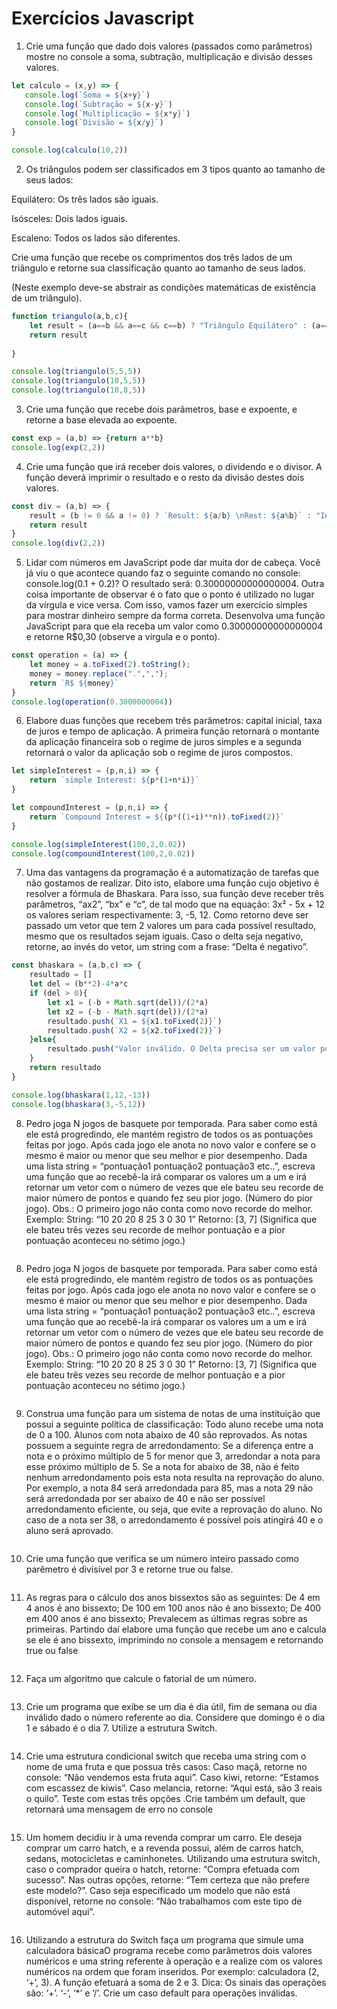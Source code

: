 # Exercícios Javascript



01) Crie uma função que dado dois valores (passados como parâmetros) mostre no console a soma, subtração, multiplicação e divisão desses valores.

~~~~~javascript
let calculo = (x,y) => {
   console.log(`Soma = ${x+y}`)
   console.log(`Subtração = ${x-y}`)
   console.log(`Multiplicação = ${x*y}`)
   console.log(`Divisão = ${x/y}`)
}

console.log(calculo(10,2))
~~~~~



02) Os triângulos podem ser classificados em 3 tipos quanto ao tamanho de seus lados: 

Equilátero: Os três lados são iguais.

Isósceles: Dois lados iguais. 

Escaleno: Todos os lados são diferentes.

Crie uma função que recebe os comprimentos dos três lados de um triângulo e retorne sua classificação quanto ao tamanho de seus lados. 

(Neste exemplo deve-se abstrair as condições matemáticas de existência de um triângulo).

~~~~~javascript
function triangulo(a,b,c){
    let result = (a==b && a==c && c==b) ? "Triângulo Equilátero" : (a==b || a==c || b==c) ? "Triângulo Isóceles" : (a!==b || a!==c || b!==c) ? "Triângulo Escaleno" : "NaN";
    return result
   
}

console.log(triangulo(5,5,5))
console.log(triangulo(10,5,5))
console.log(triangulo(10,8,5))
~~~~~



03) Crie uma função que recebe dois parâmetros, base e expoente, e retorne a base elevada ao expoente.

~~~~~javascript
const exp = (a,b) => {return a**b}
console.log(exp(2,2))
~~~~~



04) Crie uma função que irá receber dois valores, o dividendo e o divisor. A função deverá imprimir o resultado e o resto da divisão destes dois valores.

~~~~~javascript
const div = (a,b) => {
    result = (b != 0 && a != 0) ? `Result: ${a/b} \nRest: ${a%b}` : "Invalid Input";
    return result
}
console.log(div(2,2))

~~~~~



05) Lidar com números em JavaScript pode dar muita dor de cabeça. Você já viu o que acontece quando faz o seguinte comando no console: console.log(0.1 + 0.2)? O resultado será: 0.30000000000000004. Outra coisa importante de observar é o fato que o ponto é utilizado no lugar da vírgula e vice versa. Com isso, vamos fazer um exercício simples para mostrar dinheiro sempre da forma correta. Desenvolva uma função JavaScript para que ela receba um valor como 0.30000000000000004 e retorne R$0,30 (observe a vírgula e o ponto).

~~~~~javascript
const operation = (a) => {
    let money = a.toFixed(2).toString();
    money = money.replace(".",",");
    return `R$ ${money}`
}
console.log(operation(0.3000000004))
~~~~~



06) Elabore duas funções que recebem três parâmetros: capital inicial, taxa de juros e tempo de aplicação. A primeira função retornará o montante da aplicação financeira sob o regime de juros simples e a segunda retornará o valor da aplicação sob o regime de juros compostos.

~~~~~javascript
let simpleInterest = (p,n,i) => {
    return `simple Interest: ${p*(1+n*i)}`
}

let compoundInterest = (p,n,i) => {
    return `Compound Interest = ${(p*((1+i)**n)).toFixed(2)}`
}

console.log(simpleInterest(100,2,0.02))
console.log(compoundInterest(100,2,0.02))
~~~~~



07) Uma das vantagens da programação é a automatização de tarefas que não gostamos de realizar. Dito isto, elabore uma função cujo objetivo é resolver a fórmula de Bhaskara. Para isso, sua função deve receber três parâmetros, “ax2”, “bx” e “c”, de tal modo que na equação: 3x² - 5x + 12 os valores seriam respectivamente: 3, -5, 12. Como retorno deve ser passado um vetor que tem 2 valores um para cada possível resultado, mesmo que os resultados sejam iguais. Caso o delta seja negativo, retorne, ao invés do vetor, um string com a frase: “Delta é negativo”.

~~~~~javascript
const bhaskara = (a,b,c) => {
    resultado = []
    let del = (b**2)-4*a*c
    if (del > 0){
        let x1 = (-b + Math.sqrt(del))/(2*a)
        let x2 = (-b - Math.sqrt(del))/(2*a)
        resultado.push(`X1 = ${x1.toFixed(2)}`)
        resultado.push(`X2 = ${x2.toFixed(2)}`)
    }else{
        resultado.push("Valor inválido. O Delta precisa ser um valor positivo")
    }
    return resultado
}

console.log(bhaskara(1,12,-13))
console.log(bhaskara(3,-5,12))

~~~~~



08) Pedro joga N jogos de basquete por temporada. Para saber como está ele está progredindo, ele mantém registro de todos os as pontuações feitas por jogo. Após cada jogo ele anota no novo valor e confere se o mesmo é maior ou menor que seu melhor e pior desempenho. Dada uma lista string = “pontuação1 pontuação2 pontuação3 etc..”, escreva uma função que ao recebê-la irá comparar os valores um a um e irá retornar um vetor com o número de vezes que ele bateu seu recorde de maior número de pontos e quando fez seu pior jogo. (Número do pior jogo). Obs.: O primeiro jogo não conta como novo recorde do melhor. Exemplo: String: “10 20 20 8 25 3 0 30 1” Retorno: [3, 7] (Significa que ele bateu três vezes seu recorde de melhor pontuação e a pior pontuação aconteceu no sétimo jogo.)

~~~~~javascript

~~~~~



08) Pedro joga N jogos de basquete por temporada. Para saber como está ele está progredindo, ele mantém registro de todos os as pontuações feitas por jogo. Após cada jogo ele anota no novo valor e confere se o mesmo é maior ou menor que seu melhor e pior desempenho. Dada uma lista string = “pontuação1 pontuação2 pontuação3 etc..”, escreva uma função que ao recebê-la irá comparar os valores um a um e irá retornar um vetor com o número de vezes que ele bateu seu recorde de maior número de pontos e quando fez seu pior jogo. (Número do pior jogo). Obs.: O primeiro jogo não conta como novo recorde do melhor. Exemplo: String: “10 20 20 8 25 3 0 30 1” Retorno: [3, 7] (Significa que ele bateu três vezes seu recorde de melhor pontuação e a pior pontuação aconteceu no sétimo jogo.)

~~~~~javascript

~~~~~



09) Construa uma função para um sistema de notas de uma instituição que possui a seguinte política de classificação: Todo aluno recebe uma nota de 0 a 100. Alunos com nota abaixo de 40 são reprovados. As notas possuem a seguinte regra de arredondamento: Se a diferença entre a nota e o próximo múltiplo de 5 for menor que 3, arredondar a nota para esse próximo múltiplo de 5. Se a nota for abaixo de 38, não é feito nenhum arredondamento pois esta nota resulta na reprovação do aluno. Por exemplo, a nota 84 será arredondada para 85, mas a nota 29 não será arredondada por ser abaixo de 40 e não ser possível arredondamento eficiente, ou seja, que evite a reprovação do aluno. No caso de a nota ser 38, o arredondamento é possível pois atingirá 40 e o aluno será aprovado.

~~~~~javascript

~~~~~



10) Crie uma função que verifica se um número inteiro passado como parêmetro é divisível por 3 e retorne true ou false.

~~~~~javascript

~~~~~



11) As regras para o cálculo dos anos bissextos são as seguintes: De 4 em 4 anos é ano bissexto; De 100 em 100 anos não é ano bissexto; De 400 em 400 anos é ano bissexto; Prevalecem as últimas regras sobre as primeiras. Partindo daí elabore uma função que recebe um ano e calcula se ele é ano bissexto, imprimindo no console a mensagem e retornando true ou false

~~~~~javascript

~~~~~



12) Faça um algoritmo que calcule o fatorial de um número.

~~~~~javascript

~~~~~



13) Crie um programa que exibe se um dia é dia útil, fim de semana ou dia inválido dado o número referente ao dia. Considere que domingo é o dia 1 e sábado é o dia 7. Utilize a estrutura Switch.

~~~~~javascript

~~~~~



14) Crie uma estrutura condicional switch que receba uma string com o nome de uma fruta e que possua três casos: Caso maçã, retorne no console: “Não vendemos esta fruta aqui”. Caso kiwi, retorne: “Estamos com escassez de kiwis”. Caso melancia, retorne: “Aqui está, são 3 reais o quilo”. Teste com estas três opções .Crie também um default, que retornará uma mensagem de erro no console

~~~~~javascript

~~~~~



15) Um homem decidiu ir à uma revenda comprar um carro. Ele deseja comprar um carro hatch, e a revenda possui, além de carros hatch, sedans, motocicletas e caminhonetes. Utilizando uma estrutura switch, caso o comprador queira o hatch, retorne: “Compra efetuada com sucesso”. Nas outras opções, retorne: “Tem certeza que não prefere este modelo?”. Caso seja especificado um modelo que não está disponível, retorne no console: “Não trabalhamos com este tipo de automóvel aqui”.

~~~~~javascript

~~~~~



16) Utilizando a estrutura do Switch faça um programa que simule uma calculadora básicaO programa recebe como parâmetros dois valores numéricos e uma string referente à operação e a realize com os valores numéricos na ordem que foram inseridos. Por exemplo: calculadora (2, ‘+’, 3). A função efetuará a soma de 2 e 3. Dica: Os sinais das operações são: ‘+’. ‘-’, ‘*’ e ‘/’. Crie um caso default para operações inválidas.

~~~~~javascript

~~~~~





~~~~~javascript

~~~~~



~~~~~javascript

~~~~~



~~~~~javascript

~~~~~



~~~~~javascript

~~~~~



~~~~~javascript

~~~~~



~~~~~javascript

~~~~~



~~~~~javascript

~~~~~



~~~~~javascript

~~~~~



~~~~~javascript

~~~~~



~~~~~javascript

~~~~~



~~~~~javascript

~~~~~



~~~~~javascript

~~~~~



~~~~~javascript

~~~~~



~~~~~javascript

~~~~~



~~~~~javascript

~~~~~



~~~~~javascript

~~~~~



~~~~~javascript

~~~~~



~~~~~javascript

~~~~~



~~~~~javascript

~~~~~



~~~~~javascript

~~~~~



~~~~~javascript

~~~~~



~~~~~javascript

~~~~~



~~~~~javascript

~~~~~



~~~~~javascript

~~~~~



~~~~~javascript

~~~~~



~~~~~javascript

~~~~~



~~~~~javascript

~~~~~



~~~~~javascript

~~~~~



~~~~~javascript

~~~~~

